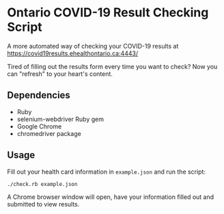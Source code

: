# Ontario COVID-19 Result Checking Script

A more automated way of checking your COVID-19 results at https://covid19results.ehealthontario.ca:4443/

Tired of filling out the results form every time you want to check? Now you can "refresh" to your
heart's content.

## Dependencies

- Ruby
- selenium-webdriver Ruby gem
- Google Chrome
- chromedriver package

## Usage

Fill out your health card information in `example.json` and run the script:

```
./check.rb example.json
```

A Chrome browser window will open, have your information filled out and
submitted to view results.


